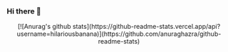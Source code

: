 
### Hi there 👋

<div align=center>
[![Anurag's github stats](https://github-readme-stats.vercel.app/api?username=hilariousbanana)](https://github.com/anuraghazra/github-readme-stats)


<!--
**hilariousbanana/hilariousbanana** is a ✨ _special_ ✨ repository because its `README.md` (this file) appears on your GitHub profile.

Here are some ideas to get you started:

- 🔭 I’m currently working on ...
- 🌱 I’m currently learning ...
- 👯 I’m looking to collaborate on ...
- 🤔 I’m looking for help with ...
- 💬 Ask me about ...
- 📫 How to reach me: ...
- 😄 Pronouns: ...
- ⚡ Fun fact: ...
-->
